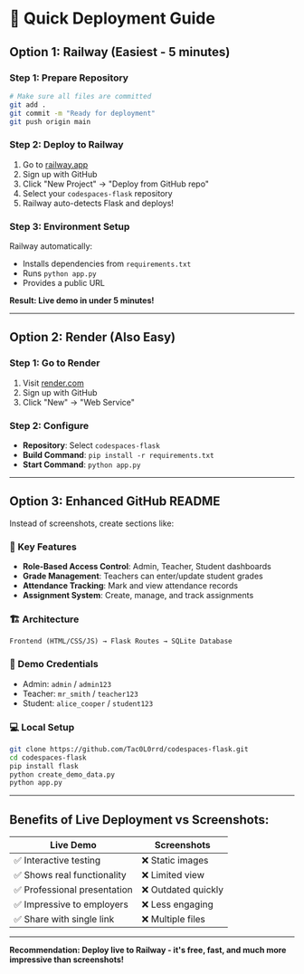 # 🚀 Quick Deployment Guide

## Option 1: Railway (Easiest - 5 minutes)

### Step 1: Prepare Repository
```bash
# Make sure all files are committed
git add .
git commit -m "Ready for deployment"
git push origin main
```

### Step 2: Deploy to Railway
1. Go to [railway.app](https://railway.app)
2. Sign up with GitHub
3. Click "New Project" → "Deploy from GitHub repo"
4. Select your `codespaces-flask` repository
5. Railway auto-detects Flask and deploys!

### Step 3: Environment Setup
Railway automatically:
- Installs dependencies from `requirements.txt`
- Runs `python app.py`
- Provides a public URL

**Result: Live demo in under 5 minutes!**

---

## Option 2: Render (Also Easy)

### Step 1: Go to Render
1. Visit [render.com](https://render.com)
2. Sign up with GitHub
3. Click "New" → "Web Service"

### Step 2: Configure
- **Repository**: Select `codespaces-flask`
- **Build Command**: `pip install -r requirements.txt`
- **Start Command**: `python app.py`

---

## Option 3: Enhanced GitHub README

Instead of screenshots, create sections like:

### 🎯 Key Features
- **Role-Based Access Control**: Admin, Teacher, Student dashboards
- **Grade Management**: Teachers can enter/update student grades
- **Attendance Tracking**: Mark and view attendance records
- **Assignment System**: Create, manage, and track assignments

### 🏗️ Architecture
```
Frontend (HTML/CSS/JS) → Flask Routes → SQLite Database
```

### 🔑 Demo Credentials
- Admin: `admin` / `admin123`
- Teacher: `mr_smith` / `teacher123`  
- Student: `alice_cooper` / `student123`

### 💻 Local Setup
```bash
git clone https://github.com/Tac0L0rrd/codespaces-flask.git
cd codespaces-flask
pip install flask
python create_demo_data.py
python app.py
```

---

## Benefits of Live Deployment vs Screenshots:

| Live Demo | Screenshots |
|-----------|-------------|
| ✅ Interactive testing | ❌ Static images |
| ✅ Shows real functionality | ❌ Limited view |
| ✅ Professional presentation | ❌ Outdated quickly |
| ✅ Impressive to employers | ❌ Less engaging |
| ✅ Share with single link | ❌ Multiple files |

---

**Recommendation: Deploy live to Railway - it's free, fast, and much more impressive than screenshots!**